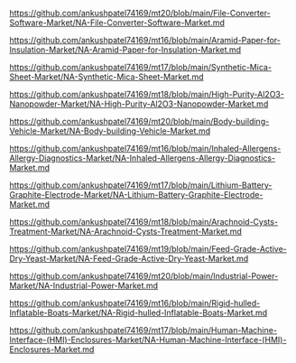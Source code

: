 <p><a href="https://github.com/ankushpatel74169/mt20/blob/main/File-Converter-Software-Market/NA-File-Converter-Software-Market.md">https://github.com/ankushpatel74169/mt20/blob/main/File-Converter-Software-Market/NA-File-Converter-Software-Market.md</a></p><p><a href="https://github.com/ankushpatel74169/mt16/blob/main/Aramid-Paper-for-Insulation-Market/NA-Aramid-Paper-for-Insulation-Market.md">https://github.com/ankushpatel74169/mt16/blob/main/Aramid-Paper-for-Insulation-Market/NA-Aramid-Paper-for-Insulation-Market.md</a></p><p><a href="https://github.com/ankushpatel74169/mt17/blob/main/Synthetic-Mica-Sheet-Market/NA-Synthetic-Mica-Sheet-Market.md">https://github.com/ankushpatel74169/mt17/blob/main/Synthetic-Mica-Sheet-Market/NA-Synthetic-Mica-Sheet-Market.md</a></p><p><a href="https://github.com/ankushpatel74169/mt18/blob/main/High-Purity-Al2O3-Nanopowder-Market/NA-High-Purity-Al2O3-Nanopowder-Market.md">https://github.com/ankushpatel74169/mt18/blob/main/High-Purity-Al2O3-Nanopowder-Market/NA-High-Purity-Al2O3-Nanopowder-Market.md</a></p><p><a href="https://github.com/ankushpatel74169/mt20/blob/main/Body-building-Vehicle-Market/NA-Body-building-Vehicle-Market.md">https://github.com/ankushpatel74169/mt20/blob/main/Body-building-Vehicle-Market/NA-Body-building-Vehicle-Market.md</a></p><p><a href="https://github.com/ankushpatel74169/mt16/blob/main/Inhaled-Allergens-Allergy-Diagnostics-Market/NA-Inhaled-Allergens-Allergy-Diagnostics-Market.md">https://github.com/ankushpatel74169/mt16/blob/main/Inhaled-Allergens-Allergy-Diagnostics-Market/NA-Inhaled-Allergens-Allergy-Diagnostics-Market.md</a></p><p><a href="https://github.com/ankushpatel74169/mt17/blob/main/Lithium-Battery-Graphite-Electrode-Market/NA-Lithium-Battery-Graphite-Electrode-Market.md">https://github.com/ankushpatel74169/mt17/blob/main/Lithium-Battery-Graphite-Electrode-Market/NA-Lithium-Battery-Graphite-Electrode-Market.md</a></p><p><a href="https://github.com/ankushpatel74169/mt18/blob/main/Arachnoid-Cysts-Treatment-Market/NA-Arachnoid-Cysts-Treatment-Market.md">https://github.com/ankushpatel74169/mt18/blob/main/Arachnoid-Cysts-Treatment-Market/NA-Arachnoid-Cysts-Treatment-Market.md</a></p><p><a href="https://github.com/ankushpatel74169/mt19/blob/main/Feed-Grade-Active-Dry-Yeast-Market/NA-Feed-Grade-Active-Dry-Yeast-Market.md">https://github.com/ankushpatel74169/mt19/blob/main/Feed-Grade-Active-Dry-Yeast-Market/NA-Feed-Grade-Active-Dry-Yeast-Market.md</a></p><p><a href="https://github.com/ankushpatel74169/mt20/blob/main/Industrial-Power-Market/NA-Industrial-Power-Market.md">https://github.com/ankushpatel74169/mt20/blob/main/Industrial-Power-Market/NA-Industrial-Power-Market.md</a></p><p><a href="https://github.com/ankushpatel74169/mt16/blob/main/Rigid-hulled-Inflatable-Boats-Market/NA-Rigid-hulled-Inflatable-Boats-Market.md">https://github.com/ankushpatel74169/mt16/blob/main/Rigid-hulled-Inflatable-Boats-Market/NA-Rigid-hulled-Inflatable-Boats-Market.md</a></p><p><a href="https://github.com/ankushpatel74169/mt17/blob/main/Human-Machine-Interface-(HMI)-Enclosures-Market/NA-Human-Machine-Interface-(HMI)-Enclosures-Market.md">https://github.com/ankushpatel74169/mt17/blob/main/Human-Machine-Interface-(HMI)-Enclosures-Market/NA-Human-Machine-Interface-(HMI)-Enclosures-Market.md</a></p>
